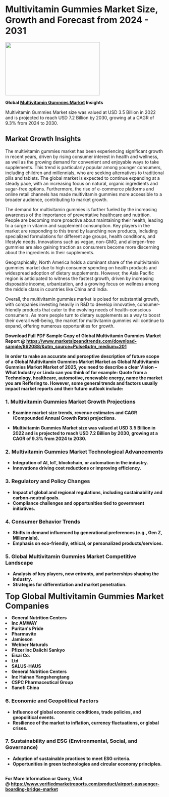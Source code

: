 <H1>Multivitamin Gummies Market Size, Growth and Forecast from 2024 - 2031</H1><img class="aligncenter size-medium wp-image-584254" src="https://thirdeyenews.in/wp-content/uploads/2024/09/Global-Market-Research-300x168.jpeg" alt="" width="300" height="168" /><p><strong>Global&nbsp;<a href="https://www.marketsizeandtrends.com/download-sample/862088/&amp;utm_source=Pulse&amp;utm_medium=201">Multivitamin Gummies Market</a> Insights</strong></p><p>Multivitamin Gummies Market size was valued at USD 3.5 Billion in 2022 and is projected to reach USD 7.2 Billion by 2030, growing at a CAGR of 9.3% from 2024 to 2030.</p><p><h2>Market Growth Insights</h2> <p>The multivitamin gummies market has been experiencing significant growth in recent years, driven by rising consumer interest in health and wellness, as well as the growing demand for convenient and enjoyable ways to take supplements. This trend is particularly popular among younger consumers, including children and millennials, who are seeking alternatives to traditional pills and tablets. The global market is expected to continue expanding at a steady pace, with an increasing focus on natural, organic ingredients and sugar-free options. Furthermore, the rise of e-commerce platforms and online retail channels has made multivitamin gummies more accessible to a broader audience, contributing to market growth.</p> <p><strong></strong></p> <p>The demand for multivitamin gummies is further fueled by the increasing awareness of the importance of preventative healthcare and nutrition. People are becoming more proactive about maintaining their health, leading to a surge in vitamin and supplement consumption. Key players in the market are responding to this trend by launching new products, including specialized formulations for different age groups, health conditions, and lifestyle needs. Innovations such as vegan, non-GMO, and allergen-free gummies are also gaining traction as consumers become more discerning about the ingredients in their supplements.</p> <p>Geographically, North America holds a dominant share of the multivitamin gummies market due to high consumer spending on health products and widespread adoption of dietary supplements. However, the Asia Pacific region is anticipated to witness the fastest growth, driven by increasing disposable income, urbanization, and a growing focus on wellness among the middle class in countries like China and India.</p> <p>Overall, the multivitamin gummies market is poised for substantial growth, with companies investing heavily in R&D to develop innovative, consumer-friendly products that cater to the evolving needs of health-conscious consumers. As more people turn to dietary supplements as a way to boost their overall well-being, the market for multivitamin gummies will continue to expand, offering numerous opportunities for growth.</p> <p><strong></p><p><span class=""><strong>Download Full PDF Sample Copy of Global Multivitamin Gummies Market Report</strong> @ <a href="https://www.marketsizeandtrends.com/download-sample/862088/&amp;utm_source=Pulse&amp;utm_medium=201" target="_blank">https://www.marketsizeandtrends.com/download-sample/862088/&amp;utm_source=Pulse&amp;utm_medium=201</a></span></p><p>In order to make an accurate and perceptive description of future scope of a Global&nbsp;Multivitamin Gummies Market Market as Global&nbsp;Multivitamin Gummies Market Market of 2025, you need to describe a clear Vision &ndash; What Industry or Linda can you think of for example: Quote from a Technology, healthcare, automotive, renewable energy, name the market you are Reffering to. However, some general trends and factors usually impact market reports and their future outlook include:</p><h3>1.&nbsp;<strong>Multivitamin Gummies Market Growth Projections</strong></h3><ul><li>Examine market size trends, revenue estimates and CAGR (Compounded Annual Growth Rate) projections.</li><li><p>Multivitamin Gummies Market size was valued at USD 3.5 Billion in 2022 and is projected to reach USD 7.2 Billion by 2030, growing at a CAGR of 9.3% from 2024 to 2030.</p></li></ul><h3>2.&nbsp;<strong>Multivitamin Gummies Market Technological Advancements</strong></h3><ul><li>Integration of AI, IoT, blockchain, or automation in the industry.</li><li>Innovations driving cost reductions or improving efficiency.</li></ul><h3>3.&nbsp;<strong>Regulatory and Policy Changes</strong></h3><ul><li>Impact of global and regional regulations, including sustainability and carbon-neutral goals.</li><li>Compliance challenges and opportunities tied to government initiatives.</li></ul><h3>4.&nbsp;<strong>Consumer Behavior Trends</strong></h3><ul><li>Shifts in demand influenced by generational preferences (e.g., Gen Z, Millennials).</li><li>Emphasis on eco-friendly, ethical, or personalized products/services.</li></ul><h3>5.&nbsp;<strong>Global Multivitamin Gummies Market Competitive Landscape</strong></h3><ul><li>Analysis of key players, new entrants, and partnerships shaping the industry.</li><li>Strategies for differentiation and market penetration.</li></ul><p data-pm-slice="1 1 []"><span style="color: inherit; font-family: inherit; font-size: 25px;">Top Global Multivitamin Gummies Market Companies</span></p><div class="" data-test-id=""><p><li>General Nutrition Centers</li><li> Inc AMWAY</li><li> Puritan's Pride</li><li> Pharmavite</li><li> Jamieson</li><li> Webber Naturals</li><li> Pfizer Inc Daiichi Sankyo</li><li> Eisai Co.</li><li> Ltd</li><li> SALUS-HAUS</li><li> General Nutrition Centers</li><li> Inc Hainan Yangshengtang</li><li> CSPC Pharmaceutical Group</li><li> Sanofi China</li></p></div><h3>6.&nbsp;<strong>Economic and Geopolitical Factors</strong></h3><ul><li>Influence of global economic conditions, trade policies, and geopolitical events.</li><li>Resilience of the market to inflation, currency fluctuations, or global crises.</li></ul><h3>7.&nbsp;<strong>Sustainability and ESG (Environmental, Social, and Governance)</strong></h3><ul><li>Adoption of sustainable practices to meet ESG criteria.</li><li>Opportunities in green technologies and circular economy principles.</li></ul><h2><strong style="font-size: 14px;">For More Information or Query, Visit @&nbsp;</strong><a style="background-color: #ffffff; font-size: 14px;" href="https://www.marketsizeandtrends.com/report/multivitamin-gummies-market/" target="_blank">https://www.verifiedmarketreports.com/product/airport-passenger-boarding-bridge-market</a></h2>
